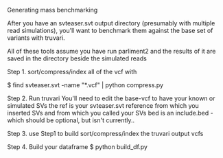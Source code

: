 Generating mass benchmarking

After you have an svteaser.svt output directory (presumably with multiple read simulations),
you'll want to benchmark them against the base set of variants with truvari.

All of these tools assume you have run parliment2 and the results of it are saved 
in the directory beside the simulated reads

Step 1. sort/compress/index all of the vcf with

  $ find svteaser.svt -name "*.vcf" | python compress.py

Step 2.  Run truvari
You'll need to edit the base-vcf to have your known or simulated SVs
the ref is your svteaser.svt reference from which you inserted SVs and from which
you called your SVs
bed is an include.bed - which should be optional, but isn't currently..

Step 3. use Step1 to build sort/compress/index the truvari output vcfs

Step 4. Build your dataframe
  $ python build_df.py



